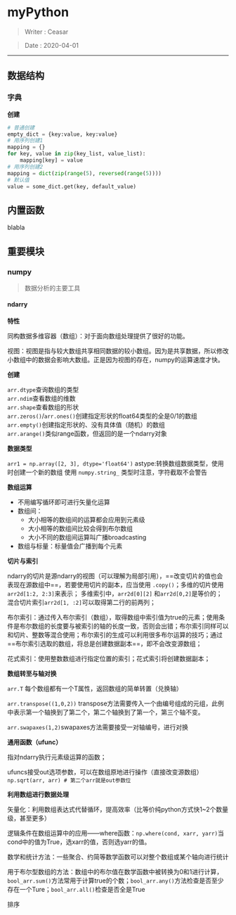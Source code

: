 # myPython

> Writer : Ceasar

> Date : 2020-04-01 
---

## 数据结构

### 字典

**创建**

```python
# 普通创建
empty_dict = {key:value, key:value}
# 用序列创建1 
mapping	= {}
for	key, value in zip(key_list,	value_list):
	mapping[key] = value
# 用序列创建2
mapping = dict(zip(range(5), reversed(range(5))))
# 默认值
value = some_dict.get(key, default_value)
```

## 内置函数

blabla

## 重要模块

### numpy

>   数据分析的主要工具

#### ndarry

**特性**

同构数据多维容器（数组）：对于面向数组处理提供了很好的功能。

视图：视图是指与较大数组共享相同数据的较小数组。因为是共享数据，所以修改小数组中的数据会影响大数组。正是因为视图的存在，numpy的运算速度才快。

**创建**

`arr.dtype`查询数组的类型  
`arr.ndim`查看数组的维数  
`arr.shape`查看数组的形状  
`arr.zeros()`/`arr.ones()`创建指定形状的float64类型的全是0/1的数组  
`arr.empty()`创建指定形状的、没有具体值（随机）的数组   
`arr.arange()`类似range函数，但返回的是一个ndarry对象  

**数据类型**

```arr1 = np.array([2, 3], dtype='float64')```
astype:转换数组数据类型，使用时创建一个新的数组
使用 ```numpy.string_``` 类型时注意，字符截取不会警告

**数组运算**

- 不用编写循环即可进行矢量化运算
- 数组间：
    -   大小相等的数组间的运算都会应用到元素级
    -   大小相等的数组间比较会得到布尔数组
    -   大小不同的数组间运算叫广播broadcasting
- 数组与标量：标量值会广播到每个元素

**切片与索引**

ndarry的切片是源ndarry的视图（可以理解为局部引用），==改变切片的值也会表现在源数组中==，若要使用切片的副本，应当使用 ```.copy()```；多维的切片使用 ```arr2d[1:2, 2:3]```来表示； 多维索引中，```arr2d[0][2]``` 和```arr2d[0,2]```是等价的； 混合切片索引`arr2d[1, :2]`可以取得第二行的前两列；

布尔索引：通过传入布尔索引（数组），取得数组中索引值为true的元素；使用条件是布尔数组的长度要与被索引的轴的长度一致，否则会出错；布尔索引同样可以和切片、整数等混合使用；布尔索引的生成可以利用很多布尔运算的技巧；通过==布尔索引选取的数组，将总是创建数据副本==，即不会改变源数组；

花式索引：使用整数数组进行指定位置的索引；花式索引将创建数据副本；

**数组转至与轴对换**

`arr.T` 每个数组都有一个T属性，返回数组的简单转置（兑换轴）

`arr.transpose((1,0,2))` transpose方法需要传入一个由编号组成的元组，此例中表示第一个轴换到了第二个，第二个轴换到了第一个，第三个轴不变。

`arr.swapaxes(1,2)`swapaxes方法需要接受一对轴编号，进行对换

**通用函数（ufunc）**

指对ndarry执行元素级运算的函数；

ufuncs接受out选项参数，可以在数组原地进行操作（直接改变源数组）`np.sqrt(arr, arr) # 第二个arr就是out参数位`

**利用数组进行数据处理**

矢量化：利用数组表达式代替循环，提高效率（比等价纯python方式快1~2个数量级，甚至更多）

逻辑条件在数组运算中的应用——where函数：`np.where(cond, xarr, yarr)`当cond中的值为True，选xarr的值，否则选yarr的值。

数学和统计方法：一些聚合、约简等数学函数可以对整个数组或某个轴向进行统计

用于布尔型数组的方法：数组中的布尔值在数学函数中被转换为0和1进行计算，`bool_arr.sum()`方法常用于计算true的个数；`bool_arr.any()`方法检查是否至少存在一个Ture；`bool_arr.all()`检查是否全是True

排序

